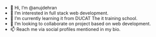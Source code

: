 - 👋 Hi, I’m @anujdehran
- 👀 I’m interested in full stack web development.
- 🌱 I’m currently learning it from DUCAT The it training school.
- 💞️ I’m looking to collaborate on project based on web development.
- 📫 Reach me via social profiles mentioned in my bio.

<!---
anujdehran/anujdehran is a ✨ special ✨ repository because its `README.md` (this file) appears on your GitHub profile.
You can click the Preview link to take a look at your changes.
--->
